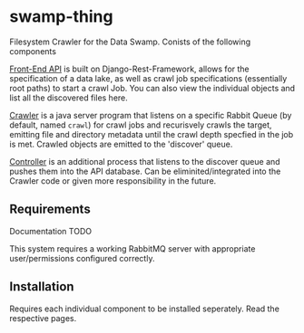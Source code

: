 # swamp-thing
Filesystem Crawler for the Data Swamp. Conists of the following components

[Front-End API](api/README.md)
is built on Django-Rest-Framework, allows for the specification of a data lake, as well as crawl job specifications (essentially root paths) to start a crawl Job. You can also view the individual objects and list all the discovered files here.

[Crawler](crawler/README.md)
is a java server program that listens on a specific Rabbit Queue (by default, named ``crawl``) for crawl jobs and recurisvely crawls the target, emitting file and directory metadata until the crawl depth specfied in the job is met. Crawled objects are emitted to the 'discover' queue.

[Controller](controller/README.md)
is an additional process that listens to the discover queue and pushes them into the API database. Can be eliminited/integrated into the Crawler code or given more responsibility in the future.


## Requirements
Documentation TODO

This system requires a working RabbitMQ server with appropriate user/permissions configured correctly.

## Installation
Requires each individual component to be installed seperately. Read the respective pages.
